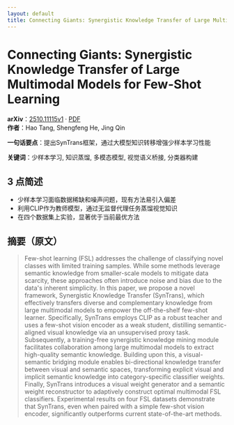 ```yaml
---
layout: default
title: Connecting Giants: Synergistic Knowledge Transfer of Large Multimodal Models for Few-Shot Learning
---
```


# Connecting Giants: Synergistic Knowledge Transfer of Large Multimodal Models for Few-Shot Learning
**arXiv**：[2510.11115v1](https://arxiv.org/abs/2510.11115) · [PDF](https://arxiv.org/pdf/2510.11115.pdf)  
**作者**：Hao Tang, Shengfeng He, Jing Qin  

**一句话要点**：提出SynTrans框架，通过大模型知识转移增强少样本学习性能

**关键词**：少样本学习, 知识蒸馏, 多模态模型, 视觉语义桥接, 分类器构建

## 3 点简述
- 少样本学习面临数据稀缺和噪声问题，现有方法易引入偏差
- 利用CLIP作为教师模型，通过无监督代理任务蒸馏视觉知识
- 在四个数据集上实验，显著优于当前最优方法

## 摘要（原文）

> Few-shot learning (FSL) addresses the challenge of classifying novel classes
> with limited training samples. While some methods leverage semantic knowledge
> from smaller-scale models to mitigate data scarcity, these approaches often
> introduce noise and bias due to the data's inherent simplicity. In this paper,
> we propose a novel framework, Synergistic Knowledge Transfer (SynTrans), which
> effectively transfers diverse and complementary knowledge from large multimodal
> models to empower the off-the-shelf few-shot learner. Specifically, SynTrans
> employs CLIP as a robust teacher and uses a few-shot vision encoder as a weak
> student, distilling semantic-aligned visual knowledge via an unsupervised proxy
> task. Subsequently, a training-free synergistic knowledge mining module
> facilitates collaboration among large multimodal models to extract high-quality
> semantic knowledge. Building upon this, a visual-semantic bridging module
> enables bi-directional knowledge transfer between visual and semantic spaces,
> transforming explicit visual and implicit semantic knowledge into
> category-specific classifier weights. Finally, SynTrans introduces a visual
> weight generator and a semantic weight reconstructor to adaptively construct
> optimal multimodal FSL classifiers. Experimental results on four FSL datasets
> demonstrate that SynTrans, even when paired with a simple few-shot vision
> encoder, significantly outperforms current state-of-the-art methods.

